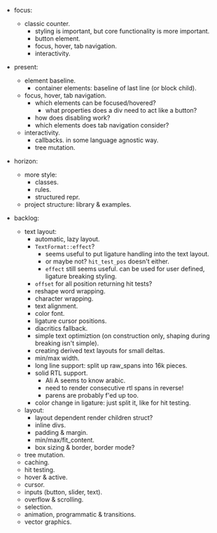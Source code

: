 - focus:
    - classic counter.
        - styling is important, but core functionality is more important.
        - button element.
        - focus, hover, tab navigation.
        - interactivity.

- present:
    - element baseline.
        - container elements: baseline of last line (or block child).
    - focus, hover, tab navigation.
        - which elements can be focused/hovered?
            - what properties does a div need to act like a button?
        - how does disabling work?
        - which elements does tab navigation consider?
    - interactivity.
        - callbacks. in some language agnostic way.
        - tree mutation.

- horizon:
    - more style:
        - classes.
        - rules.
        - structured repr.
    - project structure: library & examples.


- backlog:
    - text layout:
        - automatic, lazy layout.
        - `TextFormat::effect`?
            - seems useful to put ligature handling into the text layout.
            - or maybe not? `hit_test_pos` doesn't either.
            - `effect` still seems useful. can be used for user defined, ligature breaking styling.
        - `offset` for all position returning hit tests?
        - reshape word wrapping.
        - character wrapping.
        - text alignment.
        - color font.
        - ligature cursor positions.
        - diacritics fallback.
        - simple text optimiztion (on construction only, shaping during breaking isn't simple).
        - creating derived text layouts for small deltas.
        - min/max width.
        - long line support: split up raw_spans into 16k pieces.
        - solid RTL support.
            - Ali A seems to know arabic.
            - need to render consecutive rtl spans in reverse!
            - parens are probably f'ed up too.
        - color change in ligature: just split it, like for hit testing.
    - layout:
        - layout dependent render children struct?
        - inline divs.
        - padding & margin.
        - min/max/fit_content.
        - box sizing & border, border mode?
    - tree mutation.
    - caching.
    - hit testing.
    - hover & active.
    - cursor.
    - inputs (button, slider, text).
    - overflow & scrolling.
    - selection.
    - animation, programmatic & transitions.
    - vector graphics.


